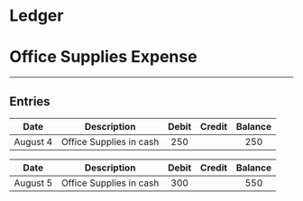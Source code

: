 # Ledger
# Office Supplies Expense

---

## Entries 


| Date | Description | Debit | Credit | Balance |
| :--: | :--: | :--: | :--: | :--: |
| August 4 | Office Supplies in cash | 250 |  | 250 |


| Date | Description | Debit | Credit | Balance |
| :--: | :--: | :--: | :--: | :--: |
| August 5 | Office Supplies in cash | 300 |  | 550 |


